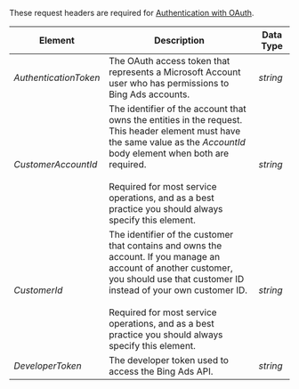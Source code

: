 These request headers are required for [Authentication with OAuth](http://go.microsoft.com/fwlink/?LinkId=511607).

|Element|Description|Data Type|
|-----------|---------------|-------------|
|*AuthenticationToken*|The OAuth access token that represents a Microsoft Account user who has permissions to Bing Ads accounts.|*string*|
|*CustomerAccountId*|The identifier of the account that owns the entities in the request. This header element must have the same value as the *AccountId* body element when both are required.<br /><br />Required for most service operations, and as a best practice you should always specify this element.|*string*|
|*CustomerId*|The identifier of the customer that contains and owns the account. If you manage an account of another customer, you should use that customer ID instead of your own customer ID.<br /><br />Required for most service operations, and as a best practice you should always specify this element.|*string*|
|*DeveloperToken*|The developer token used to access the Bing Ads API.|*string*|
